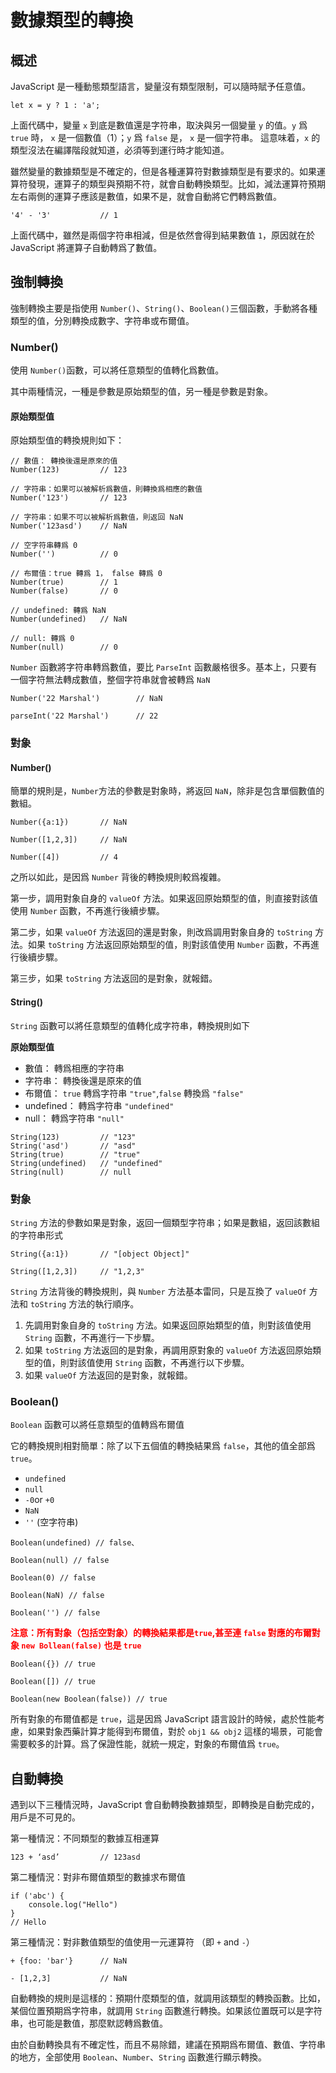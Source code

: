 # 數據類型的轉換

## 概述

JavaScript 是一種動態類型語言，變量沒有類型限制，可以隨時賦予任意值。

```
let x = y ? 1 : 'a';
```

上面代碼中，變量 `x` 到底是數值還是字符串，取決與另一個變量 `y` 的值。`y` 爲 `true` 時， `x` 是一個數值（1）；`y` 爲 `false` 是， `x` 是一個字符串。 這意味着，`x` 的類型沒法在編譯階段就知道，必須等到運行時才能知道。

雖然變量的數據類型是不確定的，但是各種運算符對數據類型是有要求的。如果運算符發現，運算子的類型與預期不符，就會自動轉換類型。比如，減法運算符預期左右兩側的運算子應該是數值，如果不是，就會自動將它們轉爲數值。

```
'4' - '3'           // 1
```

上面代碼中，雖然是兩個字符串相減，但是依然會得到結果數值 `1`，原因就在於 JavaScript 將運算子自動轉爲了數值。

## 強制轉換

強制轉換主要是指使用 `Number()`、`String()`、`Boolean()`三個函數，手動將各種類型的值，分別轉換成數字、字符串或布爾值。

### Number()

使用 `Number()`函數，可以將任意類型的值轉化爲數值。

其中兩種情況，一種是參數是原始類型的值，另一種是參數是對象。

#### 原始類型值

原始類型值的轉換規則如下：

```
// 數值： 轉換後還是原來的值
Number(123)         // 123

// 字符串：如果可以被解析爲數值，則轉換爲相應的數值
Number('123')       // 123

// 字符串：如果不可以被解析爲數值，則返回 NaN
Number('123asd')    // NaN

// 空字符串轉爲 0
Number('')          // 0

// 布爾值：true 轉爲 1， false 轉爲 0
Number(true)        // 1
Number(false)       // 0

// undefined: 轉爲 NaN
Number(undefined)   // NaN

// null: 轉爲 0
Number(null)        // 0
```

`Number` 函數將字符串轉爲數值，要比 `ParseInt` 函數嚴格很多。基本上，只要有一個字符無法轉成數值，整個字符串就會被轉爲 `NaN`

```
Number('22 Marshal')        // NaN

parseInt('22 Marshal')      // 22
```

### 對象

#### Number()

簡單的規則是，`Number`方法的參數是對象時，將返回 `NaN`，除非是包含單個數值的數組。

```
Number({a:1})       // NaN

Number([1,2,3])     // NaN

Number([4])         // 4
```

之所以如此，是因爲 `Number` 背後的轉換規則較爲複雜。

第一步，調用對象自身的 `valueOf` 方法。如果返回原始類型的值，則直接對該值使用 `Number` 函數，不再進行後續步驟。

第二步，如果 `valueOf` 方法返回的還是對象，則改爲調用對象自身的 `toString` 方法。如果 `toString` 方法返回原始類型的值，則對該值使用 `Number` 函數，不再進行後續步驟。

第三步，如果 `toString` 方法返回的是對象，就報錯。

#### String()

`String` 函數可以將任意類型的值轉化成字符串，轉換規則如下

<b>原始類型值</b>

- 數值： 轉爲相應的字符串
- 字符串： 轉換後還是原來的值
- 布爾值： `true` 轉爲字符串 `"true"`,`false` 轉換爲 `"false"`
- undefined： 轉爲字符串 `"undefined"`
- null： 轉爲字符串 `"null"`

```
String(123)         // "123"
String('asd')       // "asd"
String(true)        // "true"
String(undefined)   // "undefined"
String(null)        // null
```

### 對象

`String` 方法的參數如果是對象，返回一個類型字符串；如果是數組，返回該數組的字符串形式

```
String({a:1})       // "[object Object]"

String([1,2,3])     // "1,2,3"
```

`String` 方法背後的轉換規則，與 `Number` 方法基本雷同，只是互換了 `valueOf` 方法和 `toString` 方法的執行順序。

1. 先調用對象自身的 `toString` 方法。如果返回原始類型的值，則對該值使用 `String` 函數，不再進行一下步驟。
2. 如果 `toString` 方法返回的是對象，再調用原對象的 `valueOf` 方法返回原始類型的值，則對該值使用 `String` 函數，不再進行以下步驟。
3. 如果 `valueOf` 方法返回的是對象，就報錯。

### Boolean()

`Boolean` 函數可以將任意類型的值轉爲布爾值

它的轉換規則相對簡單：除了以下五個值的轉換結果爲 `false`，其他的值全部爲 `true`。

- `undefined`
- `null`
- `-0`or `+0`
- `NaN`
- `''` (空字符串)

```
Boolean(undefined) // false、

Boolean(null) // false

Boolean(0) // false

Boolean(NaN) // false

Boolean('') // false
```

<b style="color:red">注意：所有對象（包括空對象）的轉換結果都是`true`,甚至連 `false` 對應的布爾對象 `new Bollean(false)` 也是 `true`</b>

```
Boolean({}) // true

Boolean([]) // true

Boolean(new Boolean(false)) // true
```

所有對象的布爾值都是 `true`，這是因爲 JavaScript 語言設計的時候，處於性能考慮，如果對象西藥計算才能得到布爾值，對於 `obj1 && obj2` 這樣的場景，可能會需要較多的計算。爲了保證性能，就統一規定，對象的布爾值爲 `true`。

## 自動轉換

遇到以下三種情況時，JavaScript 會自動轉換數據類型，即轉換是自動完成的，用戶是不可見的。

第一種情況：不同類型的數據互相運算

```
123 + ‘asd’         // 123asd
```

第二種情況：對非布爾值類型的數據求布爾值

```
if ('abc') {
    console.log("Hello")
}
// Hello
```

第三種情況：對非數值類型的值使用一元運算符 （即 `+` and `-`）

```
+ {foo: 'bar'}      // NaN

- [1,2,3]           // NaN
```

自動轉換的規則是這樣的：預期什麼類型的值，就調用該類型的轉換函數。比如，某個位置預期爲字符串，就調用 `String` 函數進行轉換。如果該位置既可以是字符串，也可能是數值，那麼默認轉爲數值。

由於自動轉換具有不確定性，而且不易除錯，建議在預期爲布爾值、數值、字符串的地方，全部使用 `Boolean`、`Number`、`String` 函數進行顯示轉換。

